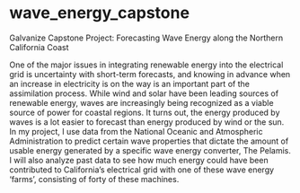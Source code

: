 # wave_energy_capstone
Galvanize Capstone Project: Forecasting Wave Energy along the Northern California Coast


One of the major issues in integrating renewable energy into the electrical grid is uncertainty with short-term forecasts, and knowing in advance when an increase in electricity is on the way is an important part of the assimilation process. While wind and solar have been leading sources of renewable energy, waves are increasingly being recognized as a viable source of power for coastal regions. It turns out, the energy produced by waves is a lot easier to forecast than energy produced by wind or the sun. In my project, I use data from the National Oceanic and Atmospheric Administration to predict certain wave properties that dictate the amount of usable energy generated by a specific wave energy converter, The Pelamis.  I will also analyze past data to see how much energy could have been contributed to California’s electrical grid with one of these wave energy ‘farms’, consisting of forty of these machines.
